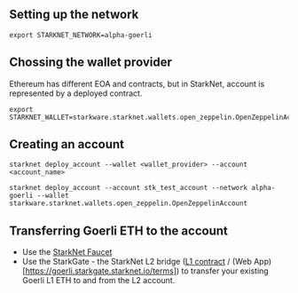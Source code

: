 ## Setting up the network

```
export STARKNET_NETWORK=alpha-goerli
```

## Chossing the wallet provider

Ethereum has different EOA and contracts, but in StarkNet, account is represented by a deployed contract.

```
export STARKNET_WALLET=starkware.starknet.wallets.open_zeppelin.OpenZeppelinAccount
```

## Creating an account

```
starknet deploy_account --wallet <wallet_provider> --account <account_name>

starknet deploy_account --account stk_test_account --network alpha-goerli --wallet starkware.starknet.wallets.open_zeppelin.OpenZeppelinAccount
```

## Transferring Goerli ETH to the account

- Use the [StarkNet Faucet](https://faucet.goerli.starknet.io/)
- Use the StarkGate - the StarkNet L2 bridge ([L1 contract](https://goerli.etherscan.io/address/0xc3511006C04EF1d78af4C8E0e74Ec18A6E64Ff9e) / (Web App)[https://goerli.starkgate.starknet.io/terms]) to transfer your existing Goerli L1 ETH to and from the L2 account.
